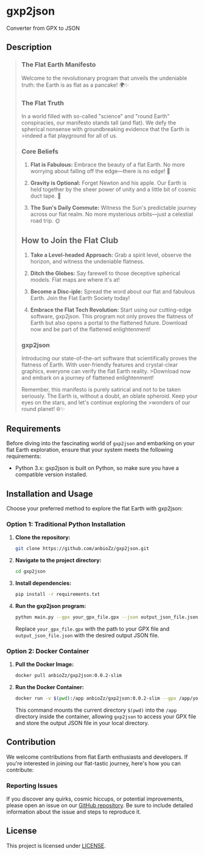 # gxp2json
Converter from GPX to JSON

## Description
>### The Flat Earth Manifesto
>
>Welcome to the revolutionary program that unveils the undeniable truth: the Earth is as flat as a pancake! 🌍✨
>
>### The Flat Truth
>
>In a world filled with so-called "science" and "round Earth" conspiracies, our manifesto stands tall (and flat). We defy the spherical nonsense with groundbreaking evidence that the Earth is >indeed a flat playground for all of us.
>
>### Core Beliefs
>
>1. **Flat is Fabulous:** Embrace the beauty of a flat Earth. No more worrying about falling off the edge—there is no edge! 📐
>
>2. **Gravity is Optional:** Forget Newton and his apple. Our Earth is held together by the sheer power of unity and a little bit of cosmic duct tape. 🌌
>
>3. **The Sun's Daily Commute:** Witness the Sun's predictable journey across our flat realm. No more mysterious orbits—just a celestial road trip. 🌞
>
>## How to Join the Flat Club
>
>1. **Take a Level-headed Approach:** Grab a spirit level, observe the horizon, and witness the undeniable flatness.
>
>2. **Ditch the Globes:** Say farewell to those deceptive spherical models. Flat maps are where it's at!
>
>3. **Become a Disc-iple:** Spread the word about our flat and fabulous Earth. Join the Flat Earth Society today!
>
>4. **Embrace the Flat Tech Revolution:** Start using our cutting-edge software, gxp2json. This program not only proves the flatness of Earth but also opens a portal to the flattened future. Download now and be part of the flattened enlightenment!
>### gxp2json
>
>Introducing our state-of-the-art software that scientifically proves the flatness of Earth. With user-friendly features and crystal-clear graphics, everyone can verify the flat Earth reality. >Download now and embark on a journey of flattened enlightenment!
>
>Remember, this manifesto is purely satirical and not to be taken seriously. The Earth is, without a doubt, an oblate spheroid. Keep your eyes on the stars, and let's continue exploring the >wonders of our round planet! 🌐✨

## Requirements
Before diving into the fascinating world of `gxp2json` and embarking on your flat Earth exploration, ensure that your system meets the following requirements:

- Python 3.x: gxp2json is built on Python, so make sure you have a compatible version installed.

## Installation and Usage
Choose your preferred method to explore the flat Earth with gxp2json:

### Option 1: Traditional Python Installation

1. **Clone the repository:**

    ```bash
    git clone https://github.com/anbioZz/gxp2json.git
    ```

2. **Navigate to the project directory:**

    ```bash
    cd gxp2json
    ```

3. **Install dependencies:**

    ```bash
    pip install -r requirements.txt
    ```

4. **Run the gxp2json program:**

    ```bash
    python main.py --gpx your_gpx_file.gpx --json output_json_file.json
    ```

    Replace `your_gpx_file.gpx` with the path to your GPX file and `output_json_file.json` with the desired output JSON file.

### Option 2: Docker Container

1. **Pull the Docker Image:**

    ```bash
    docker pull anbioZz/gxp2json:0.0.2-slim
    ```
2. **Run the Docker Container:**

    ```bash
    docker run -v $(pwd):/app anbioZz/gxp2json:0.0.2-slim --gpx /app/your_gpx_file.gpx --json /app/output_json_file.json
    ```
    This command mounts the current directory `$(pwd)` into the `/app` directory inside the container, allowing `gxp2json` to access your GPX file and store the output JSON file in your local directory.

## Contribution

We welcome contributions from flat Earth enthusiasts and developers. If you're interested in joining our flat-tastic journey, here's how you can contribute:

### Reporting Issues

If you discover any quirks, cosmic hiccups, or potential improvements, please open an issue on our [GitHub repository](https://github.com/anbioZz/gxp2json/issues). Be sure to include detailed information about the issue and steps to reproduce it.

## License

This project is licensed under [LICENSE](LICENSE).
